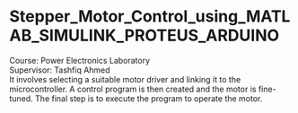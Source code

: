# Stepper_Motor_Control_using_MATLAB_SIMULINK_PROTEUS_ARDUINO
Course: Power Electronics Laboratory \
Supervisor: Tashfiq Ahmed \
It involves selecting a suitable motor driver and linking it to the microcontroller. A control program is then created and the motor is fine-tuned. The final step is to execute the program to operate the motor.

